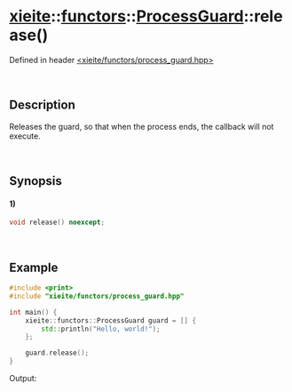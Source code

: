 # [xieite](../../../../../xieite.md)\:\:[functors](../../../../../functors.md)\:\:[ProcessGuard](../../../process_guard.md)\:\:release\(\)
Defined in header [<xieite/functors/process_guard.hpp>](../../../../../../include/xieite/functors/process_guard.hpp)

&nbsp;

## Description
Releases the guard, so that when the process ends, the callback will not execute.

&nbsp;

## Synopsis
#### 1)
```cpp
void release() noexcept;
```

&nbsp;

## Example
```cpp
#include <print>
#include "xieite/functors/process_guard.hpp"

int main() {
    xieite::functors::ProcessGuard guard = [] {
        std::println("Hello, world!");
    };

    guard.release();
}
```
Output:
```
```
